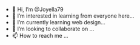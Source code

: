 - 👋 Hi, I’m @Joyella79
- 👀 I’m interested in learning from everyone here...
- 🌱 I’m currently learning web design...
- 💞️ I’m looking to collaborate on ...
- 📫 How to reach me ...

<!---
Joyella79/Joyella79 is a ✨ special ✨ repository because its `README.md` (this file) appears on your GitHub profile.
You can click the Preview link to take a look at your changes.
--->
